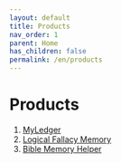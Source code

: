 ```yaml
---
layout: default
title: Products
nav_order: 1
parent: Home
has_children: false
permalink: /en/products
---
```


# Products

1. [MyLedger](/en/myledger)
1. [Logical Fallacy Memory](/en/fallacymemory)
1. [Bible Memory Helper](/en/biblememory)
<!-- 2. [Psychology Facts Memory](/en/psychologyfact) -->
